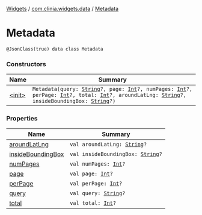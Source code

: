 [Widgets](../../index.md) / [com.clinia.widgets.data](../index.md) / [Metadata](./index.md)

# Metadata

`@JsonClass(true) data class Metadata`

### Constructors

| Name | Summary |
|---|---|
| [&lt;init&gt;](-init-.md) | `Metadata(query: `[`String`](https://kotlinlang.org/api/latest/jvm/stdlib/kotlin/-string/index.html)`?, page: `[`Int`](https://kotlinlang.org/api/latest/jvm/stdlib/kotlin/-int/index.html)`?, numPages: `[`Int`](https://kotlinlang.org/api/latest/jvm/stdlib/kotlin/-int/index.html)`?, perPage: `[`Int`](https://kotlinlang.org/api/latest/jvm/stdlib/kotlin/-int/index.html)`?, total: `[`Int`](https://kotlinlang.org/api/latest/jvm/stdlib/kotlin/-int/index.html)`?, aroundLatLng: `[`String`](https://kotlinlang.org/api/latest/jvm/stdlib/kotlin/-string/index.html)`?, insideBoundingBox: `[`String`](https://kotlinlang.org/api/latest/jvm/stdlib/kotlin/-string/index.html)`?)` |

### Properties

| Name | Summary |
|---|---|
| [aroundLatLng](around-lat-lng.md) | `val aroundLatLng: `[`String`](https://kotlinlang.org/api/latest/jvm/stdlib/kotlin/-string/index.html)`?` |
| [insideBoundingBox](inside-bounding-box.md) | `val insideBoundingBox: `[`String`](https://kotlinlang.org/api/latest/jvm/stdlib/kotlin/-string/index.html)`?` |
| [numPages](num-pages.md) | `val numPages: `[`Int`](https://kotlinlang.org/api/latest/jvm/stdlib/kotlin/-int/index.html)`?` |
| [page](page.md) | `val page: `[`Int`](https://kotlinlang.org/api/latest/jvm/stdlib/kotlin/-int/index.html)`?` |
| [perPage](per-page.md) | `val perPage: `[`Int`](https://kotlinlang.org/api/latest/jvm/stdlib/kotlin/-int/index.html)`?` |
| [query](query.md) | `val query: `[`String`](https://kotlinlang.org/api/latest/jvm/stdlib/kotlin/-string/index.html)`?` |
| [total](total.md) | `val total: `[`Int`](https://kotlinlang.org/api/latest/jvm/stdlib/kotlin/-int/index.html)`?` |
